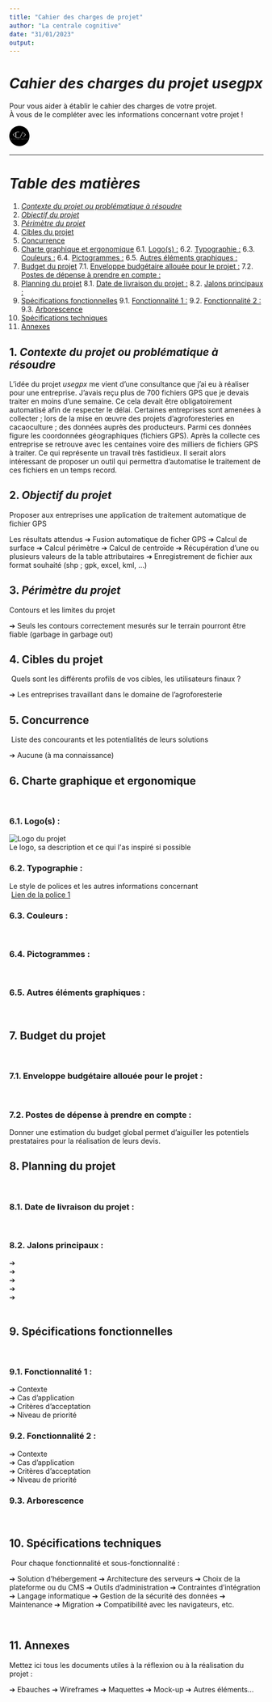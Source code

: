 ```yaml
---
title: "Cahier des charges de projet"
author: "La centrale cognitive"
date: "31/01/2023"
output: 
---
```


*Cahier des charges du projet usegpx*
==============


<p >Pour vous aider à établir le cahier des charges de votre projet. <br>À vous de le compléter avec les informations concernant votre projet !</p>
<div><img src="centrale.png" alt="Logo de la centrale" width="40"/></div>

---
*Table des matières*
===
 1. [*<span class="bg-warning"> Contexte du projet </span> ou problématique à résoudre*](#spanclassbg-warningContexteduprojetspanouproblmatiquersoudre)
 2. [*Objectif du projet*](#Objectifduprojet)
 3. [*Périmètre du projet*](#Primtreduprojet)
 4. [Cibles du projet](#Ciblesduprojet)
 5. [Concurrence](#Concurrence)
 6. [Charte graphique et ergonomique](#Chartegraphiqueetergonomique)
	 6.1. [Logo(s) :](#Logos:)
	 6.2. [Typographie :](#Typographie:)
	 6.3. [Couleurs :](#Couleurs:)
	 6.4. [Pictogrammes :](#Pictogrammes:)
	 6.5. [Autres éléments graphiques :](#Autreslmentsgraphiques:)
 7. [Budget du projet](#Budgetduprojet)
	 7.1. [Enveloppe budgétaire allouée pour le projet :](#Enveloppebudgtaireallouepourleprojet:)
	 7.2. [Postes de dépense à prendre en compte :](#Postesdedpenseprendreencompte:)
 8. [Planning du projet](#Planningduprojet)
	 8.1. [Date de livraison du projet :](#Datedelivraisonduprojet:)
	 8.2. [Jalons principaux :](#Jalonsprincipaux:)
 9. [Spécifications fonctionnelles](#Spcificationsfonctionnelles)
	 9.1. [Fonctionnalité 1 :](#Fonctionnalit1:)
	 9.2. [Fonctionnalité 2 :](#Fonctionnalit2:)
	 9.3. [Arborescence](#Arborescence)
 10. [Spécifications techniques](#Spcificationstechniques)
 11. [Annexes](#Annexes)


## 1. <a name='spanclassbg-warningContexteduprojetspanouproblmatiquersoudre'></a>*<span class="bg-warning"> Contexte du projet </span> ou problématique à résoudre*


L’idée du projet *usegpx* me vient d’une consultance que j’ai eu à réaliser pour une entreprise.
J’avais reçu plus de 700 fichiers GPS que je devais traiter en moins d’une semaine. Ce cela devait être obligatoirement automatisé afin de respecter le délai.
Certaines entreprises sont amenées à collecter ; lors de la mise en œuvre des projets d’agroforesteries en cacaoculture ; des données auprès des producteurs. Parmi ces données figure les coordonnées géographiques (fichiers GPS). Après la collecte ces entreprise se retrouve avec les centaines voire des milliers de fichiers GPS à traiter. Ce qui représente un travail très fastidieux. Il serait alors intéressant de proposer un outil qui permettra d’automatise le traitement de ces fichiers en un temps record.



## 2. <a name='Objectifduprojet'></a>*Objectif du projet*
Proposer aux entreprises une application de traitement automatique de fichier GPS

Les résultats attendus
➔	Fusion automatique de ficher GPS
➔	Calcul de surface
➔	Calcul périmètre
➔	Calcul de centroïde
➔	Récupération d’une ou plusieurs valeurs de la table attributaires
➔	Enregistrement de fichier aux format souhaité (shp ; gpk, excel, kml, …)


## 3. <a name='Primtreduprojet'></a>*Périmètre du projet*
Contours et les limites du projet

➔	Seuls les contours correctement mesurés sur le terrain pourront être fiable (garbage in garbage out)


## 4. <a name='Ciblesduprojet'></a>Cibles du projet
​
Quels sont les différents profils de vos cibles, les utilisateurs finaux ? 

➔	Les entreprises travaillant dans le domaine de l’agroforesterie


## 5. <a name='Concurrence'></a>Concurrence
​
Liste des concourants et les potentialités de leurs solutions

➔	Aucune (à ma connaissance)


## 6. <a name='Chartegraphiqueetergonomique'></a>Charte graphique et ergonomique
​
### 6.1. <a name='Logos:'></a>Logo(s) :
![Logo du projet](logo.png "Logo du projet")<br>
Le logo, sa description et ce qui l'as inspiré si possible
​
### 6.2. <a name='Typographie:'></a>Typographie :
Le style de polices et les autres informations concernant<br>
​
[Lien de la police 1](lien.ici)
​
### 6.3. <a name='Couleurs:'></a>Couleurs :
​

### 6.4. <a name='Pictogrammes:'></a>Pictogrammes :
​
### 6.5. <a name='Autreslmentsgraphiques:'></a>Autres éléments graphiques :
​
## 7. <a name='Budgetduprojet'></a>Budget du projet
​
### 7.1. <a name='Enveloppebudgtaireallouepourleprojet:'></a>Enveloppe budgétaire allouée pour le projet :
​
### 7.2. <a name='Postesdedpenseprendreencompte:'></a>Postes de dépense à prendre en compte :
Donner une estimation du budget global permet d’aiguiller les potentiels prestataires pour la réalisation de leurs devis.
​
​
## 8. <a name='Planningduprojet'></a>Planning du projet
​
### 8.1. <a name='Datedelivraisonduprojet:'></a>Date de livraison du projet :
​
### 8.2. <a name='Jalonsprincipaux:'></a>Jalons principaux :
➔	<br>
➔	<br>
➔	<br>
➔	<br>
➔	<br>
​
## 9. <a name='Spcificationsfonctionnelles'></a>Spécifications fonctionnelles
​
### 9.1. <a name='Fonctionnalit1:'></a>Fonctionnalité 1 :
➔	Contexte<br>
➔	Cas d’application<br>
➔	Critères d’acceptation<br>
➔	Niveau de priorité
​
### 9.2. <a name='Fonctionnalit2:'></a>Fonctionnalité 2 :
➔	Contexte<br>
➔	Cas d’application<br>
➔	Critères d’acceptation<br>
➔	Niveau de priorité
​
### 9.3. <a name='Arborescence'></a>Arborescence
​
​
## 10. <a name='Spcificationstechniques'></a>Spécifications techniques
​
Pour chaque fonctionnalité et sous-fonctionnalité :

➔	Solution d’hébergement
➔	Architecture des serveurs
➔	Choix de la plateforme ou du CMS
➔	Outils d’administration
➔	Contraintes d’intégration
➔	Langage informatique
➔	Gestion de la sécurité des données
➔	Maintenance
➔	Migration
➔	Compatibilité avec les navigateurs, etc.

​
## 11. <a name='Annexes'></a>Annexes
Mettez ici tous les documents utiles à la réflexion ou à la réalisation du projet :

➔	Ebauches
➔	Wireframes
➔	Maquettes
➔	Mock-up
➔	Autres éléments…